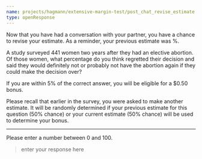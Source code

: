 ```yaml
---
name: projects/hagmann/extensive-margin-test/post_chat_revise_estimate.md
type: openResponse
---
```


Now that you have had a conversation with your partner, you have a chance to revise your estimate. As a reminder, your previous estimate was <Display reference="prompt.projects/hagmann/extensive-margin-test/regret_bonus_survey.md.value" />%.
 
A study surveyed 441 women two years after they had an elective abortion. Of those women, what percentage do you think regretted their decision and said they would definitely not or probably not have the abortion again if they could make the decision over?
 
If you are within 5% of the correct answer, you will be eligible for a $0.50 bonus.

Please recall that earlier in the survey, you were asked to make another estimate. It will be randomly determined if your previous estimate for this question (50% chance) or your current estimate (50% chance) will be used to determine your bonus.

---
Please enter a number between 0 and 100.

> enter your response here 